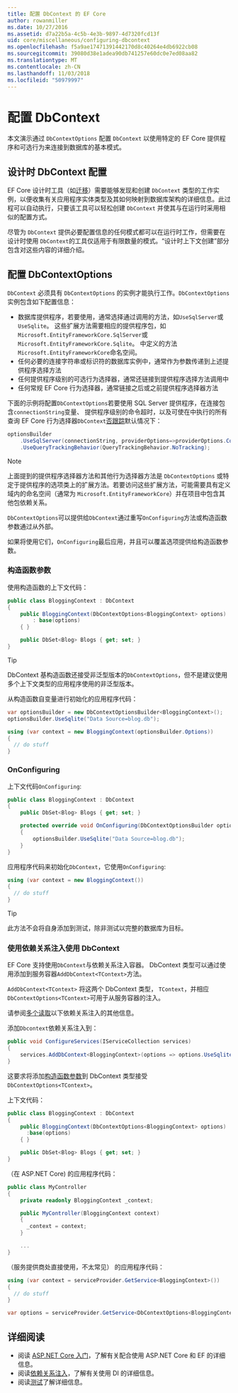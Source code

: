 ```yaml
---
title: 配置 DbContext 的 EF Core
author: rowanmiller
ms.date: 10/27/2016
ms.assetid: d7a22b5a-4c5b-4e3b-9897-4d7320fcd13f
uid: core/miscellaneous/configuring-dbcontext
ms.openlocfilehash: f5a9ae17471391442170d8c40264e4db6922cb08
ms.sourcegitcommit: 39080d38e1adea90db741257e60dc0e7ed08aa82
ms.translationtype: MT
ms.contentlocale: zh-CN
ms.lasthandoff: 11/03/2018
ms.locfileid: "50979997"
---
```

# <a name="configuring-a-dbcontext"></a>配置 DbContext

本文演示通过 `DbContextOptions` 配置 `DbContext` 以使用特定的 EF Core 提供程序和可选行为来连接到数据库的基本模式。

## <a name="design-time-dbcontext-configuration"></a>设计时 DbContext 配置

EF Core 设计时工具（如[迁移](xref:core/managing-schemas/migrations/index)）需要能够发现和创建 `DbContext` 类型的工作实例，以便收集有关应用程序实体类型及其如何映射到数据库架构的详细信息。此过程可以自动执行，只要该工具可以轻松创建 `DbContext` 并使其与在运行时采用相似的配置方式。

尽管为 `DbContext` 提供必要配置信息的任何模式都可以在运行时工作，但需要在设计时使用 `DbContext`的工具仅适用于有限数量的模式。“设计时上下文创建”部分包含对这些内容的详细介绍。

## <a name="configuring-dbcontextoptions"></a>配置 DbContextOptions

`DbContext` 必须具有 `DbContextOptions` 的实例才能执行工作。`DbContextOptions` 实例包含如下配置信息：

- 数据库提供程序，若要使用，通常选择通过调用的方法，如`UseSqlServer`或`UseSqlite`。 这些扩展方法需要相应的提供程序包，如`Microsoft.EntityFrameworkCore.SqlServer`或`Microsoft.EntityFrameworkCore.Sqlite`。 中定义的方法`Microsoft.EntityFrameworkCore`命名空间。
- 任何必要的连接字符串或标识符的数据库实例中，通常作为参数传递到上述提供程序选择方法
- 任何提供程序级别的可选行为选择器，通常还链接到提供程序选择方法调用中
- 任何常规 EF Core 行为选择器，通常链接之后或之前提供程序选择器方法

下面的示例将配置`DbContextOptions`若要使用 SQL Server 提供程序，在连接包含`connectionString`变量、 提供程序级别的命令超时，以及可使在中执行的所有查询 EF Core 行为选择器`DbContext`[否跟踪](xref:core/querying/tracking#no-tracking-queries)默认情况下：

``` csharp
optionsBuilder
    .UseSqlServer(connectionString, providerOptions=>providerOptions.CommandTimeout(60))
    .UseQueryTrackingBehavior(QueryTrackingBehavior.NoTracking);
```

> [!NOTE]  
> 上面提到的提供程序选择器方法和其他行为选择器方法是 `DbContextOptions` 或特定于提供程序的选项类上的扩展方法。若要访问这些扩展方法，可能需要具有定义域内的命名空间（通常为 `Microsoft.EntityFrameworkCore`）并在项目中包含其他包依赖关系。

`DbContextOptions`可以提供给`DbContext`通过重写`OnConfiguring`方法或构造函数参数通过从外部。

如果将使用它们，`OnConfiguring`最后应用，并且可以覆盖选项提供给构造函数参数。

### <a name="constructor-argument"></a>构造函数参数

使用构造函数的上下文代码：

``` csharp
public class BloggingContext : DbContext
{
    public BloggingContext(DbContextOptions<BloggingContext> options)
        : base(options)
    { }

    public DbSet<Blog> Blogs { get; set; }
}
```

> [!TIP]  
> DbContext 基构造函数还接受非泛型版本的`DbContextOptions`，但不是建议使用多个上下文类型的应用程序使用的非泛型版本。

从构造函数自变量进行初始化的应用程序代码：

``` csharp
var optionsBuilder = new DbContextOptionsBuilder<BloggingContext>();
optionsBuilder.UseSqlite("Data Source=blog.db");

using (var context = new BloggingContext(optionsBuilder.Options))
{
  // do stuff
}
```

### <a name="onconfiguring"></a>OnConfiguring

上下文代码`OnConfiguring`:

``` csharp
public class BloggingContext : DbContext
{
    public DbSet<Blog> Blogs { get; set; }

    protected override void OnConfiguring(DbContextOptionsBuilder optionsBuilder)
    {
        optionsBuilder.UseSqlite("Data Source=blog.db");
    }
}
```

应用程序代码来初始化`DbContext`，它使用`OnConfiguring`:

``` csharp
using (var context = new BloggingContext())
{
  // do stuff
}
```

> [!TIP]
> 此方法不会将自身添加到测试，除非测试以完整的数据库为目标。

### <a name="using-dbcontext-with-dependency-injection"></a>使用依赖关系注入使用 DbContext

EF Core 支持使用`DbContext`与依赖关系注入容器。 DbContext 类型可以通过使用添加到服务容器`AddDbContext<TContext>`方法。

`AddDbContext<TContext>` 将这两个 DbContext 类型， `TContext`，并相应`DbContextOptions<TContext>`可用于从服务容器的注入。

请参阅[多个读取](#more-reading)以下依赖关系注入的其他信息。

添加`Dbcontext`依赖关系注入到：

``` csharp
public void ConfigureServices(IServiceCollection services)
{
    services.AddDbContext<BloggingContext>(options => options.UseSqlite("Data Source=blog.db"));
}
```

这要求将添加[构造函数参数](#constructor-argument)到 DbContext 类型接受`DbContextOptions<TContext>`。

上下文代码：

``` csharp
public class BloggingContext : DbContext
{
    public BloggingContext(DbContextOptions<BloggingContext> options)
      :base(options)
    { }

    public DbSet<Blog> Blogs { get; set; }
}
```

（在 ASP.NET Core) 的应用程序代码：

``` csharp
public class MyController
{
    private readonly BloggingContext _context;

    public MyController(BloggingContext context)
    {
      _context = context;
    }

    ...
}
```

（服务提供商处直接使用，不太常见） 的应用程序代码：

``` csharp
using (var context = serviceProvider.GetService<BloggingContext>())
{
  // do stuff
}

var options = serviceProvider.GetService<DbContextOptions<BloggingContext>>();
```

## <a name="more-reading"></a>详细阅读

* 阅读 [ASP.NET Core 入门](../get-started/aspnetcore/index.md)，了解有关配合使用 ASP.NET Core 和 EF 的详细信息。
* 阅读[依赖关系注入](https://docs.microsoft.com/aspnet/core/fundamentals/dependency-injection)，了解有关使用 DI 的详细信息。
* 阅读[测试](testing/index.md)了解详细信息。
